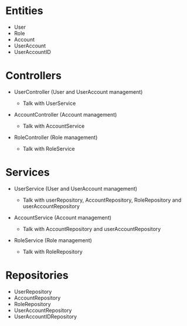 # Entities 

- User 
- Role 
- Account
- UserAccount 
- UserAccountID

# Controllers

- UserController (User and UserAccount management)
  - Talk with UserService
  
- AccountController (Account management)
  - Talk with AccountService
  
- RoleController (Role management)
  - Talk with RoleService

# Services

- UserService (User and UserAccount management)
  - Talk with userRepository, AccountRepository, RoleRepository and userAccountRepository
  
- AccountService (Account management)
  - Talk with AccountRepository and userAccountRepository
  
- RoleService (Role management)
  - Talk with RoleRepository

# Repositories

- UserRepository
- AccountRepository
- RoleRepository
- UserAccountRepository
- UserAccountIDRepository

